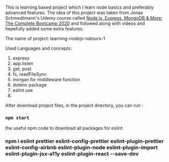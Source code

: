 This is learning based project which I learn node basics and preferably advanced features. The idea of this project was taken from Jonas Schmedtmann's Udemy course called [ Node.js, Express, MongoDB & More: The Complete Bootcamp 2020](https://www.udemy.com/course/nodejs-express-mongodb-bootcamp/) and followed along with videos and hepefully added some extra features.

The name of project: learning-nodejs-natours-1

Used Languages and concepts:

1. express
2. app.listen
3. get, post
4. fs, readFileSync
5. morgan for middleware function
6. dotenv package
7. eslint use
8. 

After download project files, in the project directory, you can run :

### `npm start`

the useful npm code to download all packages for eslint 
### npm i eslint prettier eslint-config-prettier eslint-plugin-prettier eslint-config-airbnb eslint-plugin-node eslint-plugin-import eslint-plugin-jsx-a11y eslint-plugin-react --save-dev
